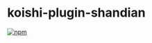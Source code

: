 # koishi-plugin-shandian

[![npm](https://img.shields.io/npm/v/koishi-plugin-shandian?style=flat-square)](https://www.npmjs.com/package/koishi-plugin-shandian)


